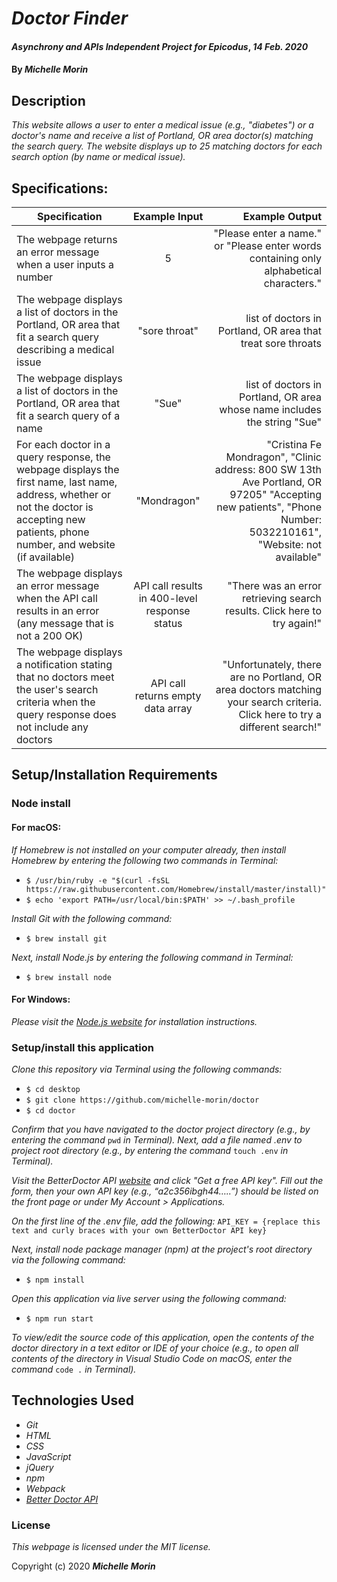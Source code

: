 # _Doctor Finder_

#### _Asynchrony and APIs Independent Project for Epicodus_, _14 Feb. 2020_

#### By _**Michelle Morin**_

## Description

_This website allows a user to enter a medical issue (e.g., "diabetes") or a doctor's name and receive a list of Portland, OR area doctor(s) matching the search query. The website displays up to 25 matching doctors for each search option (by name or medical issue)._

## Specifications:

| Specification | Example Input | Example Output |
| ------------- |:-------------:| -------------------:|
| The webpage returns an error message when a user inputs a number | 5 | "Please enter a name." or "Please enter words containing only alphabetical characters." |
| The webpage displays a list of doctors in the Portland, OR area that fit a search query describing a medical issue | "sore throat" | list of doctors in Portland, OR area that treat sore throats |
| The webpage displays a list of doctors in the Portland, OR area that fit a search query of a name | "Sue" | list of doctors in Portland, OR area whose name includes the string "Sue" |
| For each doctor in a query response, the webpage displays the first name, last name, address, whether or not the doctor is accepting new patients, phone number, and website (if available)  | "Mondragon" | "Cristina Fe Mondragon", "Clinic address: 800 SW 13th Ave Portland, OR 97205" "Accepting new patients", "Phone Number: 5032210161", "Website: not available" |
| The webpage displays an error message when the API call results in an error (any message that is not a 200 OK) | API call results in 400-level response status | "There was an error retrieving search results. Click here to try again!" |
| The webpage displays a notification stating that no doctors meet the user's search criteria when the query response does not include any doctors | API call returns empty data array | "Unfortunately, there are no Portland, OR area doctors matching your search criteria. Click here to try a different search!" |

## Setup/Installation Requirements

### Node install

#### For macOS:
_If Homebrew is not installed on your computer already, then install Homebrew by entering the following two commands in Terminal:_
* ``$ /usr/bin/ruby -e "$(curl -fsSL https://raw.githubusercontent.com/Homebrew/install/master/install)"``
* ``$ echo 'export PATH=/usr/local/bin:$PATH' >> ~/.bash_profile``

_Install Git with the following command:_
* ``$ brew install git``

_Next, install Node.js by entering the following command in Terminal:_
* ``$ brew install node``

#### For Windows:
_Please visit the [Node.js website](https://nodejs.org/en/download/) for installation instructions._

### Setup/install this application

_Clone this repository via Terminal using the following commands:_
* ``$ cd desktop``
* ``$ git clone https://github.com/michelle-morin/doctor``
* ``$ cd doctor``

_Confirm that you have navigated to the doctor project directory (e.g., by entering the command_ ``pwd`` _in Terminal). Next, add a file named .env to project root directory (e.g., by entering the command_ ``touch .env`` _in Terminal)._

_Visit the BetterDoctor API [website](https://developer.betterdoctor.com/) and click "Get a free API key". Fill out the form, then your own API key (e.g., “a2c356ibgh44…..”) should be listed on the front page or under My Account > Applications._

_On the first line of the .env file, add the following:_
``API_KEY = {replace this text and curly braces with your own BetterDoctor API key}``

_Next, install node package manager (npm) at the project's root directory via the following command:_
* ``$ npm install``

_Open this application via live server using the following command:_
* ``$ npm run start``

_To view/edit the source code of this application, open the contents of the doctor directory in a text editor or IDE of your choice (e.g., to open all contents of the directory in Visual Studio Code on macOS, enter the command_ ``code .`` _in Terminal)._

## Technologies Used
* _Git_
* _HTML_
* _CSS_
* _JavaScript_ 
* _jQuery_ 
* _npm_ 
* _Webpack_ 
* _[Better Doctor API](https://developer.betterdoctor.com)_

### License

*This webpage is licensed under the MIT license.*

Copyright (c) 2020 **_Michelle Morin_**